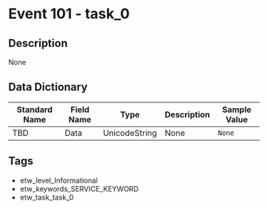 # Event 101 - task_0

## Description
None

## Data Dictionary
|Standard Name|Field Name|Type|Description|Sample Value|
|---|---|---|---|---|
|TBD|Data|UnicodeString|None|`None`|

## Tags
* etw_level_Informational
* etw_keywords_SERVICE_KEYWORD
* etw_task_task_0